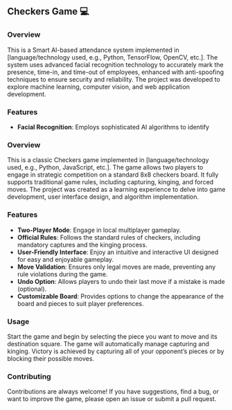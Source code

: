 
## Checkers Game 💻 


### Overview

This is a Smart AI-based attendance system implemented in [language/technology used, e.g., Python, TensorFlow, OpenCV, etc.]. The system uses advanced facial recognition technology to accurately mark the presence, time-in, and time-out of employees, enhanced with anti-spoofing techniques to ensure security and reliability. The project was developed to explore machine learning, computer vision, and web application development.

### Features

- **Facial Recognition**: Employs sophisticated AI algorithms to identify

### Overview

This is a classic Checkers game implemented in [language/technology used, e.g., Python, JavaScript, etc.]. The game allows two players to engage in strategic competition on a standard 8x8 checkers board. It fully supports traditional game rules, including capturing, kinging, and forced moves. The project was created as a learning experience to delve into game development, user interface design, and algorithm implementation.

### Features

- **Two-Player Mode**: Engage in local multiplayer gameplay.
- **Official Rules**: Follows the standard rules of checkers, including mandatory captures and the kinging process.
- **User-Friendly Interface**: Enjoy an intuitive and interactive UI designed for easy and enjoyable gameplay.
- **Move Validation**: Ensures only legal moves are made, preventing any rule violations during the game.
- **Undo Option**: Allows players to undo their last move if a mistake is made (optional).
- **Customizable Board**: Provides options to change the appearance of the board and pieces to suit player preferences.

### Usage

Start the game and begin by selecting the piece you want to move and its destination square. The game will automatically manage capturing and kinging. Victory is achieved by capturing all of your opponent’s pieces or by blocking their possible moves.

### Contributing

Contributions are always welcome! If you have suggestions, find a bug, or want to improve the game, please open an issue or submit a pull request.

